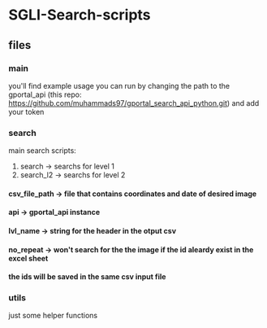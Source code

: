 # SGLI-Search-scripts

## files

### __main__
you'll find example usage
you can run by changing the path to the gportal_api (this repo: https://github.com/muhammads97/gportal_search_api_python.git)
and add your token

### search

main search scripts:

1. search -> searchs for level 1
2. search_l2 -> searchs for level 2

#### csv_file_path -> file that contains coordinates and date of desired image
#### api -> gportal_api instance
#### lvl_name -> string for the header in the otput csv
#### no_repeat -> won't search for the the image if the id aleardy exist in the excel sheet

#### the ids will be saved in the same csv input file


### utils
just some helper functions
